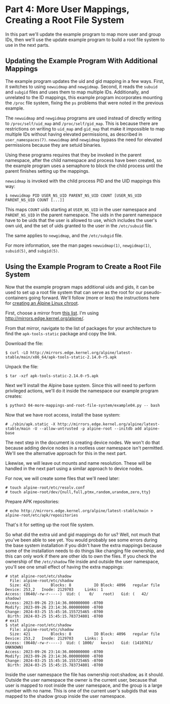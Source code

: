 # Part 4: More User Mappings, Creating a Root File System

In this part we'll update the example program to map more user and group IDs,
then we'll use the update example program to build a root file system to use in
the next parts.

## Updating the Example Program With Additional Mappings

The example program updates the uid and gid mapping in a few ways. First, it
switches to using `newuidmap` and `newgidmap`. Second, it reads the `subuid` and
`subgid` files and uses them to map multiple IDs. Additionally, and unrelated to
the ID mappings, this example program incorporates mounting the `/proc` file
system, fixing the `ps` problems that were noted in the previous example.

The `newuidmap` and `newgidmap` programs are used instead of directly writing to
`/proc/self/uid_map` and `/proc/self/gid_map`. This is because there are
restrictions on writing to `uid_map` and `gid_map` that make it impossible to
map multiple IDs without having elevated permissions, as described in
`user_namespaces(7)`. `newuidmap` and `newgidmap` bypass the need for elevated
permissions because they are setuid binaries.

Using these programs requires that they be invoked in the parent namespace,
after the child namespace and process have been created, so the example program
uses a semaphore to block the child process until the parent finishes setting up
the mappings.

`newuidmap` is invoked with the child process PID and the UID mappings this way:

    $ newuidmap PID USER_NS_UID PARENT_NS_UID COUNT [USER_NS_UID PARENT_NS_UID COUNT [...]]

This maps `COUNT` uids starting at `USER_NS_UID` in the user namespace and
`PARENT_NS_UID` in the parent namespace. The uids in the parent namespace have
to be uids that the user is allowed to use, which includes the user's own uid,
and the set of uids granted to the user in the `/etc/subuid` file.

The same applies to `newgidmap`, and the `/etc/subgid` file.

For more information, see the man pages `newuidmap(1)`, `newgidmap(1)`,
`subuid(5)`, and `subgid(5)`.

## Using the Example Program to Create a Root File System

Now that the example program maps additional uids and gids, it can be used to
set up a root file system that can serve as the root for our pseudo-containers
going forward. We'll follow (more or less) the instructions here for [creating
an Alpine Linux chroot](https://wiki.alpinelinux.org/wiki/Alpine_Linux_in_a_chroot).

First, choose a mirror from [this
list](https://dl-cdn.alpinelinux.org/alpine/MIRRORS.txt). I'm using
http://mirrors.edge.kernel.org/alpine/.

From that mirror, navigate to the list of packages for your architecture to find
the `apk-tools-static` package and copy the link.

Download the file:

    $ curl -LO http://mirrors.edge.kernel.org/alpine/latest-stable/main/x86_64/apk-tools-static-2.14.0-r5.apk

Unpack the file:

    $ tar -xzf apk-tools-static-2.14.0-r5.apk

Next we'll install the Alpine base system. Since this will need to perform
privileged actions, we'll do it inside the namespace our example program
creates:

    $ python3 04-more-mappings-and-root-file-system/example04.py -- bash

Now that we have root access, install the base system:

    # ./sbin/apk.static -X http://mirrors.edge.kernel.org/alpine/latest-stable/main -U --allow-untrusted -p alpine-root --initdb add alpine-base

The next step in the document is creating device nodes. We won't do that because
adding device nodes in a rootless user namespace isn't permitted. We'll see the
alternative approach for this in the next part.

Likewise, we will leave out mounts and name resolution. These will be handled in
the next part using a similar approach to device nodes.

For now, we will create some files that we'll need later:

    # touch alpine-root/etc/resolv.conf
    # touch alpine-root/dev/{null,full,ptmx,random,urandom,zero,tty}

Prepare APK repositories:

    # echo http://mirrors.edge.kernel.org/alpine/latest-stable/main > alpine-root/etc/apk/repositories

That's it for setting up the root file system.

So what did the extra uid and gid mappings do for us? Well, not much that you've
been able to see yet. You would probably see some errors during the base system
installation if you didn't have the extra mappings because some of the
installation needs to do things like changing file ownership, and this can only
work if there are other ids to own the files. If you check the ownership of the
`/etc/shadow` file inside and outside the user namespace, you'll see one small
effect of having the extra mappings:

    # stat alpine-root/etc/shadow
      File: alpine-root/etc/shadow
      Size: 421       	Blocks: 8          IO Block: 4096   regular file
    Device: 253,2	Inode: 2129703     Links: 1
    Access: (0640/-rw-r-----)  Uid: (    0/    root)   Gid: (   42/  shadow)
    Access: 2023-09-26 23:14:36.000000000 -0700
    Modify: 2023-09-26 23:14:36.000000000 -0700
    Change: 2024-03-25 15:45:16.155725465 -0700
     Birth: 2024-03-25 15:45:15.783734801 -0700
    # exit
    $ stat alpine-root/etc/shadow
      File: alpine-root/etc/shadow
      Size: 421       	Blocks: 8          IO Block: 4096   regular file
    Device: 253,2	Inode: 2129703     Links: 1
    Access: (0640/-rw-r-----)  Uid: ( 1000/   kevin)   Gid: (1410761/ UNKNOWN)
    Access: 2023-09-26 23:14:36.000000000 -0700
    Modify: 2023-09-26 23:14:36.000000000 -0700
    Change: 2024-03-25 15:45:16.155725465 -0700
     Birth: 2024-03-25 15:45:15.783734801 -0700

Inside the user namespace the file has ownership root:shadow, as it should.
Outside the user namespace the owner is the current user, because that user is
mapped to root inside the user namespace, and the group is a large number with
no name. This is one of the current user's subgids that was mapped to the shadow
group inside the user namespace.
